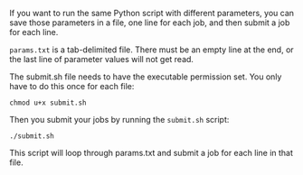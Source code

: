If you want to run the same Python script with different parameters, you can save those parameters in a file, one line for each job, and then submit a job for each line.

`params.txt` is a tab-delimited file.  There must be an empty line at the end, or the last line of parameter values will not get read.

The submit.sh file needs to have the executable permission set.  You only have to do this once for each file:

`chmod u+x submit.sh`

Then you submit your jobs by running the `submit.sh` script:

`./submit.sh`

This script will loop through params.txt and submit a job for each line in that file.